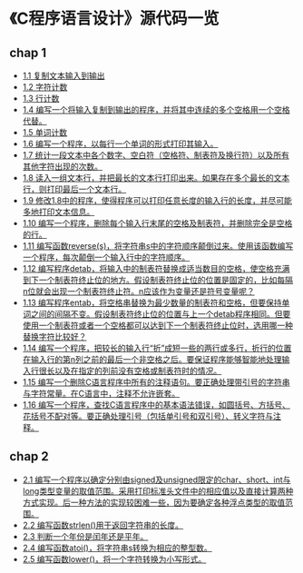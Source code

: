 # 《C程序语言设计》源代码一览
## chap 1
* <a href="https://github.com/hhe0/source-code-of-the-c-programming-language/blob/master/chap%201/01.md">1.1 复制文本输入到输出</a>
* <a href="https://github.com/hhe0/source-code-of-the-c-programming-language/blob/master/chap%201/02.md">1.2 字符计数</a>
* <a href="https://github.com/hhe0/source-code-of-the-c-programming-language/blob/master/chap%201/03.md">1.3 行计数</a>
* <a href="https://github.com/hhe0/source-code-of-the-c-programming-language/blob/master/chap%201/04.md">1.4 编写一个将输入复制到输出的程序，并将其中连续的多个空格用一个空格代替。</a>
* <a href="https://github.com/hhe0/source-code-of-the-c-programming-language/blob/master/chap%201/05.md">1.5 单词计数</a>
* <a href="https://github.com/hhe0/source-code-of-the-c-programming-language/blob/master/chap%201/06.md">1.6 编写一个程序，以每行一个单词的形式打印其输入。</a>
* <a href="https://github.com/hhe0/source-code-of-the-c-programming-language/blob/master/chap%201/07.md">1.7 统计一段文本中各个数字、空白符（空格符、制表符及换行符）以及所有其他字符出现的次数。</a>
* <a href="https://github.com/hhe0/source-code-of-the-c-programming-language/blob/master/chap%201/08.md">1.8 读入一组文本行，并把最长的文本行打印出来。如果存在多个最长的文本行，则打印最后一个文本行。</a>
* <a href="https://github.com/hhe0/source-code-of-the-c-programming-language/blob/master/chap%201/09.md">1.9 修改1.8中的程序，使得程序可以打印任意长度的输入行的长度，并尽可能多地打印文本信息。</a>
* <a href="https://github.com/hhe0/source-code-of-the-c-programming-language/blob/master/chap%201/10.md">1.10 编写一个程序，删除每个输入行末尾的空格及制表符，并删除完全是空格的行。</a>
* <a href="https://github.com/hhe0/source-code-of-the-c-programming-language/blob/master/chap%201/11.md">1.11 编写函数reverse(s)，将字符串s中的字符顺序颠倒过来。使用该函数编写一个程序，每次颠倒一个输入行中的字符顺序。</a>
* <a href="https://github.com/hhe0/source-code-of-the-c-programming-language/blob/master/chap%201/12.md">1.12 编写程序detab，将输入中的制表符替换成适当数目的空格，使空格充满到下一个制表符终止位的地方。假设制表符终止位的位置是固定的，比如每隔n位就会出现一个制表符终止符。n应该作为变量还是符号变量呢？</a>
* <a href="https://github.com/hhe0/source-code-of-the-c-programming-language/blob/master/chap%201/13.md">1.13 编写程序entab，将空格串替换为最少数量的制表符和空格，但要保持单词之间的间隔不变。假设制表符终止位的位置与上一个detab程序相同。但要使用一个制表符或者一个空格都可以达到下一个制表符终止位时，选用哪一种替换字符比较好？</a>
* <a href="https://github.com/hhe0/source-code-of-the-c-programming-language/blob/master/chap%201/14.md">1.14 编写一个程序，把较长的输入行“折”成短一些的两行或多行，折行的位置在输入行的第n列之前的最后一个非空格之后。要保证程序能够智能地处理输入行很长以及在指定的列前没有空格或制表符时的情况。</a>
* <a href="https://github.com/hhe0/source-code-of-the-c-programming-language/blob/master/chap%201/15.md">1.15 编写一个删除C语言程序中所有的注释语句。要正确处理带引号的字符串与字符常量。在C语言中，注释不允许嵌套。</a>
* <a href="https://github.com/hhe0/source-code-of-the-c-programming-language/blob/master/chap%201/16.md">1.16 编写一个程序，查找C语言程序中的基本语法错误，如圆括号、方括号、花括号不配对等。要正确处理引号（包括单引号和双引号）、转义字符与注释。</a>

## chap 2
* <a href="https://github.com/hhe0/source-code-of-the-c-programming-language/blob/master/chap%202/01.md">2.1 编写一个程序以确定分别由signed及unsigned限定的char、short、int与long类型变量的取值范围。采用打印标准头文件中的相应值以及直接计算两种方式实现。后一种方法的实现较困难一些，因为要确定各种浮点类型的取值范围。</a>
* <a href="https://github.com/hhe0/source-code-of-the-c-programming-language/blob/master/chap%202/02.md">2.2 编写函数strlen()用于返回字符串的长度。</a>
* <a href="https://github.com/hhe0/source-code-of-the-c-programming-language/blob/master/chap%202/03.md">2.3 判断一个年份是闰年还是平年。</a>
* <a href="https://github.com/hhe0/source-code-of-the-c-programming-language/blob/master/chap%202/04.md">2.4 编写函数atoi()，将字符串s转换为相应的整型数。</a>
* <a href="https://github.com/hhe0/source-code-of-the-c-programming-language/blob/master/chap%202/05.md">2.5 编写函数lower()，将一个字符转换为小写形式。</a>
